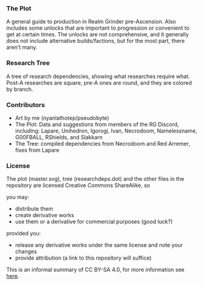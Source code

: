 ### The Plot

A general guide to production in Realm Grinder pre-Ascension. Also includes some unlocks that are important to progression or convenient to get at certain times. The unlocks are not comprehensive, and it generally does not include alternative builds/factions, but for the most part, there aren't many.

### Research Tree

A tree of research dependencies, showing what researches require what. Post-A researches are square, pre-A ones are round, and they are colored by branch.

### Contributors
* Art by me (nyanlathotep/pseudobyte)
* The Plot: Data and suggestions from members of the RG Discord, including: Lapare, Unihedron, Igorogi, Ivan, Necrodoom, Namelessname, G00FBALL, RShields, and Slakkarn
* The Tree: compiled dependencies from Necrodoom and Red Arremer, fixes from Lapare

### License
The plot (master.svg), tree (researchdeps.dot) and the other files in the repository are licensed Creative Commons ShareAlike, so

you may:

* distribute them
* create derivative works
* use them or a derivative for commercial purposes (good luck?)

provided you:

* release any derivative works under the same license and note your changes
* provide attribution (a link to this repository will suffice)

This is an informal summary of CC BY-SA 4.0, for more information see [here](https://creativecommons.org/licenses/by-sa/4.0/).
